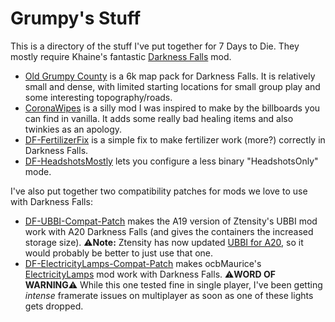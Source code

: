# Grumpy's Stuff

This is a directory of the stuff I've put together for 7 Days to Die.  They mostly require Khaine's fantastic [Darkness Falls](https://gitlab.com/KhaineGB/darkness-falls-a20/-/tree/main) mod.

* [Old Grumpy County](https://github.com/grumpygabe/DF-GrumpyMap) is a 6k map pack for Darkness Falls.  It is relatively small and dense, with limited starting locations for small group play and some interesting topography/roads.
* [CoronaWipes](https://github.com/grumpygabe/DF-CoronaWipes) is a silly mod I was inspired to make by the billboards you can find in vanilla.  It adds some really bad healing items and also twinkies as an apology.
* [DF-FertilizerFix](https://github.com/grumpygabe/DF-FertilizerFix/tree/main) is a simple fix to make fertilizer work (more?) correctly in Darkness Falls.
* [DF-HeadshotsMostly](https://github.com/grumpygabe/DF-HeadshotsMostly/tree/main) lets you configure a less binary "HeadshotsOnly" mode.

I've also put together two compatibility patches for mods we love to use with Darkness Falls:

* [DF-UBBI-Compat-Patch](https://github.com/grumpygabe/DF-UBBI-Compat-Patch) makes the A19 version of Ztensity's UBBI mod work with A20 Darkness Falls (and gives the containers the increased storage size). :warning:**Note:** Ztensity has now updated [UBBI for A20](https://www.nexusmods.com/7daystodie/mods/1242), so it would probably be better to just use that one. 
* [DF-ElectricityLamps-Compat-Patch](https://github.com/grumpygabe/DF-ElectricityLamps-Compat-Patch) makes ocbMaurice's [ElectricityLamps](https://github.com/OCB7D2D/ElectricityLamps) mod work with Darkness Falls. ⚠️**WORD OF WARNING**:warning:  While this one tested fine in single player, I've been getting *intense* framerate issues on multiplayer as soon as one of these lights gets dropped. 
